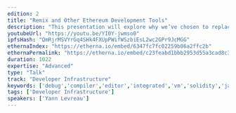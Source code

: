 ```yaml
---
edition: 2
title: "Remix and Other Ethereum Development Tools"
description: "This presentation will explore why we’ve chosen to replace Mix by Remix. It will focus on the integration of Remix in Browser Solidity and other tool/web apps, such as Ether Scan, Mist, Metamask and potentially Dapple, Embark, Truffle, etc."
youtubeUrl: "https://youtu.be/YI0Y-jwmso0"
ipfsHash: "QmRjrMSVYrGq4SHk4FXUpPWifWSzbiEsL2wc2GPr9JcMGG"
ethernaIndex: "https://etherna.io/embed/6347fc7fc02259b06a2ffc2b"
ethernaPermalink: "https://etherna.io/embed/c23feabd1bbb2953d55a3cad8c3fa7f552b814a01168e22742155f046bf7e091"
duration: 1022
expertise: "Advanced"
type: "Talk"
track: "Developer Infrastructure"
keywords: ['debug','compiler','editor','integrated','vm','solidity','javascript','npm','node','community','tracker','test','mist']
tags: ['Developer Infrastructure']
speakers: ['Yann Levreau']
---
```

